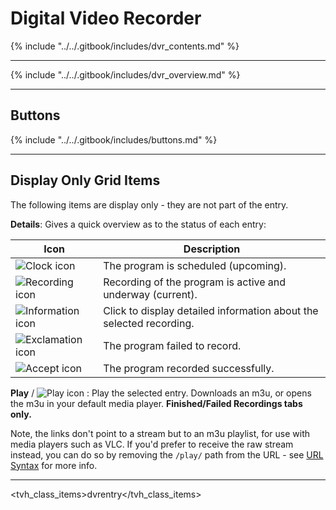 # Digital Video Recorder

{% include "../../.gitbook/includes/dvr_contents.md" %}

---

{% include "../../.gitbook/includes/dvr_overview.md" %}

---

## Buttons

{% include "../../.gitbook/includes/buttons.md" %}

---

## Display Only Grid Items

The following items are display only - they are not part of the entry.

**Details**:
Gives a quick overview as to the status of each entry:

Icon                                                      | Description
----------------------------------------------------------|-------------
![Clock icon](static/img/doc/icons/scheduled.png)         | The program is scheduled (upcoming).
![Recording icon](static/img/doc/icons/rec.png)           | Recording of the program is active and underway (current).
![Information icon](static/img/doc/icons/information.png) | Click to display detailed information about the selected recording.
![Exclamation icon](static/img/doc/icons/exclamation.png) | The program failed to record.
![Accept icon](static/img/doc/icons/accept.png)           | The program recorded successfully.

**Play** / ![Play icon](static/img/doc/icons/control_play.png)
: 
Play the selected entry. Downloads an m3u, or opens the m3u in your default media player. **Finished/Failed Recordings tabs only.**

Note, the links don't point to a stream but to an m3u playlist, for 
use with media players such as VLC. If you'd prefer to receive the raw 
stream instead, you can do so by removing the `/play/` path from 
the URL - see [URL Syntax](url) for more info.

---

<tvh_class_items>dvrentry</tvh_class_items>
